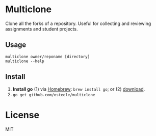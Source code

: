 # Multiclone

Clone all the forks of a repository. Useful for collecting and reviewing
assignments and student projects.

## Usage

    multiclone owner/reponame [directory]
    multiclone --help

## Install

1. **Install go** (1) via [Homebrew](https://brew.sh): `brew install go`; or (2) [download](https://golang.org/doc/install#tarball).
2. `go get github.com/osteele/multiclone`

# License

MIT
